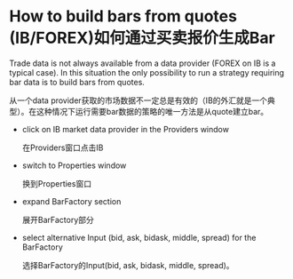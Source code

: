 # How to build bars from quotes (IB/FOREX)如何通过买卖报价生成Bar

Trade data is not always available from a data provider (FOREX on IB is a typical case). In this situation 
the only possibility to run a strategy requiring bar data is to build bars from quotes.  

从一个data provider获取的市场数据不一定总是有效的（IB的外汇就是一个典型）。在这种情况下运行需要bar数据的策略的唯一方法是从quote建立bar。

- click on IB market data provider in the Providers window

	在Providers窗口点击IB
  
- switch to Properties window

	换到Properties窗口

- expand BarFactory section

	展开BarFactory部分
  
- select alternative Input (bid, ask, bidask, middle, spread) for the BarFactory 

	选择BarFactory的Input(bid, ask, bidask, middle, spread)。